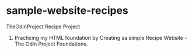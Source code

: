 # sample-website-recipes
TheOdinProject Recipe Project

1. Practicing my HTML foundation by Creating sa simple Recipe Website - The Odin Project Foundations.

